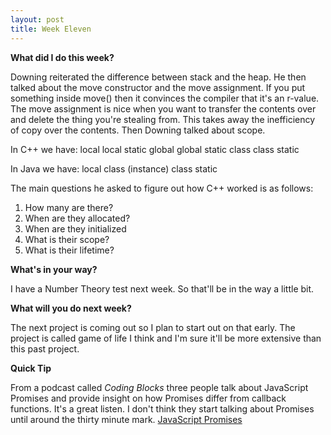 ```yaml
---
layout: post
title: Week Eleven
---
```


**What did I do this week?**

Downing reiterated the difference between stack and the heap. He then talked about the move constructor and the move assignment. If you put something inside move() then it convinces the compiler that it's an r-value. The move assignment is nice when you want to transfer the contents over and delete the thing you're stealing from. This takes away the inefficiency of copy over the contents. Then Downing talked about scope.

In C++ we have:
local
local static
global
global static
class
class static

In Java we have:
local
class (instance)
class static


The main questions he asked to figure out how C++ worked is as follows:
1. How many are there?
2. When are they allocated?
3. When are they initialized
4. What is their scope?
5. What is their lifetime?

**What's in your way?**

I have a Number Theory test next week. So that'll be in the way a little bit.

**What will you do next week?**

The next project is coming out so I plan to start out on that early. The project is called game of life I think and I'm sure it'll be more extensive than this past project.

**Quick Tip**

From a podcast called _Coding Blocks_ three people talk about JavaScript Promises and provide insight on how Promises differ from callback functions. It's a great listen. I don't think they start talking about Promises until around the thirty minute mark.
[JavaScript Promises](https://play.google.com/music/m/Drgmmz2zonwf7akg5nlgotqxifa?t=Episode_31__Javascript_Promises_and_Beyond-Coding_Blocks__Software_and_Web_Programming__Security__Be)